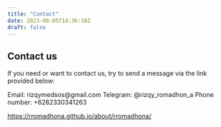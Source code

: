 ```yaml
---
title: "Contact"
date: 2023-08-05T14:36:18Z
draft: false
---
```


## Contact us

If you need or want to contact us, try to send a message via the link provided below:

<div class="d-g gg-15 gtc-r">
<span>Email: rizqymedsos@gmail.com</span>
<span>Telegram: @rizqy_romadhon_a</span>
<span>Phone number: +6282330341263</span>
</div>

https://rromadhona.github.io/about/rromadhona/